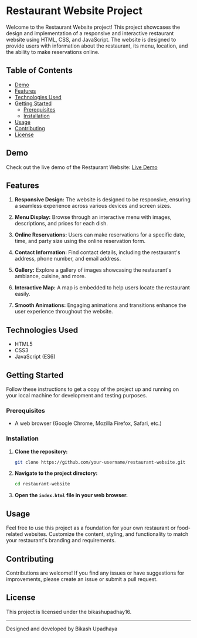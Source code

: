 # Restaurant Website Project


Welcome to the Restaurant Website project! This project showcases the design and implementation of a responsive and interactive restaurant website using HTML, CSS, and JavaScript. The website is designed to provide users with information about the restaurant, its menu, location, and the ability to make reservations online.

## Table of Contents

- [Demo](#demo)
- [Features](#features)
- [Technologies Used](#technologies-used)
- [Getting Started](#getting-started)
  - [Prerequisites](#prerequisites)
  - [Installation](#installation)
- [Usage](#usage)
- [Contributing](#contributing)
- [License](#license)

## Demo

Check out the live demo of the Restaurant Website: [Live Demo](https://your-restaurant-demo.com)

## Features

1. **Responsive Design:** The website is designed to be responsive, ensuring a seamless experience across various devices and screen sizes.

2. **Menu Display:** Browse through an interactive menu with images, descriptions, and prices for each dish.

3. **Online Reservations:** Users can make reservations for a specific date, time, and party size using the online reservation form.

4. **Contact Information:** Find contact details, including the restaurant's address, phone number, and email address.

5. **Gallery:** Explore a gallery of images showcasing the restaurant's ambiance, cuisine, and more.

6. **Interactive Map:** A map is embedded to help users locate the restaurant easily.

7. **Smooth Animations:** Engaging animations and transitions enhance the user experience throughout the website.

## Technologies Used

- HTML5
- CSS3
- JavaScript (ES6)

## Getting Started

Follow these instructions to get a copy of the project up and running on your local machine for development and testing purposes.

### Prerequisites

- A web browser (Google Chrome, Mozilla Firefox, Safari, etc.)

### Installation

1. **Clone the repository:**

   ```bash
   git clone https://github.com/your-username/restaurant-website.git
   ```

2. **Navigate to the project directory:**

   ```bash
   cd restaurant-website
   ```

3. **Open the `index.html` file in your web browser.**

## Usage

Feel free to use this project as a foundation for your own restaurant or food-related websites. Customize the content, styling, and functionality to match your restaurant's branding and requirements.

## Contributing

Contributions are welcome! If you find any issues or have suggestions for improvements, please create an issue or submit a pull request.

## License

This project is licensed under the bikashupadhay16.

---

Designed and developed by Bikash Upadhaya
